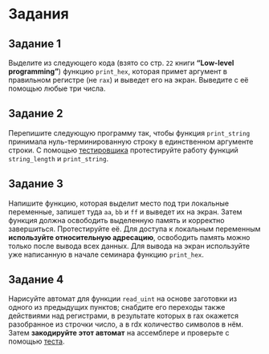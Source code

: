 # Задания

## Задание 1

Выделите из следующего кода (взято со стр. `22` книги **“Low-level programming”**) функцию `print_hex`, которая примет аргумент в правильном регистре (не `rax`) и выведет его на экран. Выведите с её помощью любые три числа.

## Задание 2

Перепишите следующую программу так, чтобы функция `print_string` принимала нуль-терминированную строку в единственном аргументе строки. С помощью [тестировщика](https://gitlab.se.ifmo.ru/programming-languages/cse-programming-languages-fall-2023/main/-/blob/master/seminar-2/test_string.py) протестируйте работу функций `string_length` и `print_string`.

## Задание 3

Напишите функцию, которая выделит место под три локальные переменные, запишет туда `aa`, `bb` и `ff` и выведет их на экран. Затем функция должна освободить выделенную память и корректно завершиться. Протестируйте её. Для доступа к локальным переменным **используйте относительную адресацию**, освободить память можно только после вывода всех данных. Для вывода на экран используйте уже написанную в начале семинара функцию `print_hex`.

## Задание 4

Нарисуйте автомат для функции `read_uint` на основе заготовки из одного из предыдущих пунктов; снабдите его переходы также действиями над регистрами, в результате которых в rax окажется разобранное из строчки число, а в rdx количество символов в нём. Затем **закодируйте этот автомат** на ассемблере и проверьте с помощью [теста](https://gitlab.se.ifmo.ru/programming-languages/cse-programming-languages-fall-2023/main/-/blob/master/seminar-2/test_uint.py).

